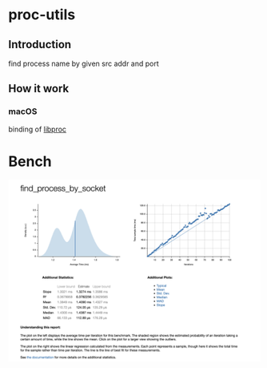 # proc-utils

## Introduction

find process name by given src addr and port

## How it work

### macOS

binding of [libproc](https://opensource.apple.com/source/xnu/xnu-2422.1.72/libsyscall/wrappers/libproc/libproc.h.auto.html)

# Bench

![bench result](benches/image.png)